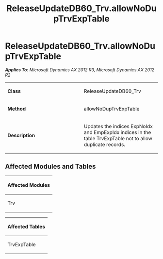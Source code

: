 ﻿---
title: ReleaseUpdateDB60_Trv.allowNoDupTrvExpTable
TOCTitle: ReleaseUpdateDB60_Trv.allowNoDupTrvExpTable
ms:assetid: 411d10e4-fd91-bc61-dcae-def63884d078
ms:mtpsurl: https://msdn.microsoft.com/en-us/library/JJ718818(v=AX.60)
ms:contentKeyID: 49707862
ms.date: 05/18/2015
mtps_version: v=AX.60
---

# ReleaseUpdateDB60\_Trv.allowNoDupTrvExpTable 


_**Applies To:** Microsoft Dynamics AX 2012 R3, Microsoft Dynamics AX 2012 R2_

<table>
<colgroup>
<col style="width: 50%" />
<col style="width: 50%" />
</colgroup>
<tbody>
<tr class="odd">
<td><p><strong>Class</strong></p></td>
<td><p>ReleaseUpdateDB60_Trv</p></td>
</tr>
<tr class="even">
<td><p><strong>Method</strong></p></td>
<td><p>allowNoDupTrvExpTable</p></td>
</tr>
<tr class="odd">
<td><p><strong>Description</strong></p></td>
<td><p>Updates the indices ExpNoIdx and EmpExpIdx indices in the table TrvExpTable not to allow duplicate records.</p></td>
</tr>
</tbody>
</table>


## Affected Modules and Tables

<table>
<colgroup>
<col style="width: 100%" />
</colgroup>
<thead>
<tr class="header">
<th><p>Affected Modules</p></th>
</tr>
</thead>
<tbody>
<tr class="odd">
<td><p>Trv</p></td>
</tr>
</tbody>
</table>


<table>
<colgroup>
<col style="width: 100%" />
</colgroup>
<thead>
<tr class="header">
<th><p>Affected Tables</p></th>
</tr>
</thead>
<tbody>
<tr class="odd">
<td><p>TrvExpTable</p></td>
</tr>
</tbody>
</table>

  


